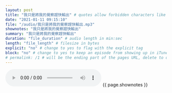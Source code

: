 ```yaml
---
layout: post
title: "我只是將我的覺察趕快輸出" # quotes allow forbidden characters like the colon
date: "2021-01-11 09:15:10"
file: "/audio/我只是將我的覺察趕快輸出.mp3"
shownotes: "我只是將我的覺察趕快輸出"
summary: "我只是將我的覺察趕快輸出"
duration: "file_duration" # audio length in min:sec
length: "file_length" # filesize in bytes
explicit: "no" # change to yes to flag with the explicit tag
block: "no" # change to yes to keep an episode from showing up in iTunes
# permalink: /1 # will be the ending part of the pages URL, delete to default to the title
---
```


<audio controls>
<source src="{{site.url}}{{site.baseurl}}{{ page.file }}" type="audio/x-mp3">
Your browser does not support the audio element.
</audio>
{{ page.shownotes }}
